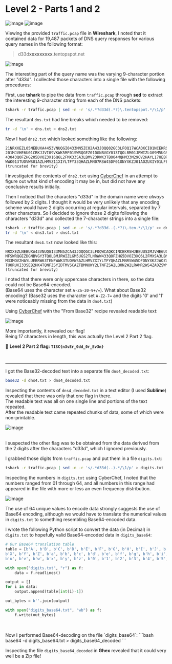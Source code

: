 # Level 2 - Parts 1 and 2

![image](https://user-images.githubusercontent.com/82754379/139622184-2c5a46b3-5704-4943-80a6-b1217fa1e746.png)
![image](https://user-images.githubusercontent.com/82754379/139627876-19431090-dff4-46c9-a286-fb7291b39771.png)

Viewing the provided `traffic.pcap` file in **Wireshark**, I noted that it contained data for 19,487 packets of DNS query responses for various query names in the following format:<br>
> d33d**xxxxxxxxx**.tentopspot.net

![image](https://user-images.githubusercontent.com/82754379/139656227-75c722ba-2e62-42ac-85b6-4dff1c31797e.png)

The interesting part of the query name was the varying 9-character portion after "d33d".
I collected those characters into a single file with the following procedures:

First, use **tshark** to pipe the data from `traffic.pcap` through **sed** to extract the interesting 9-character string from each of the DNS packets:
```bash
tshark -r traffic.pcap | sed -n -r 's/.*?d33d(.*?)\.tentopspot.*/\1/p' >> dns.txt
```

The resultant `dns.txt` had line breaks which needed to be removed:
```bash
tr -d '\n' < dns.txt > dns2.txt
```

Now I had `dns2.txt` which looked something like the following:
```
21NRXXEZL05NEBUXA4453VNUQGI0433MN5ZC02A43JOQQ02GC3LFOQ17WCAQKCI01NCEKRSH01JBEUUS
201MJVHE6U01CRKJJVI09VKWK5MF01SWRQGEZ01DGNBVGY013TQOLBM01JRWIZLG09M5UGS2T17LNRWW
43043QOFZHG205DVOZ3X16Q6L2FMX33SA3LBMV23RWK3TBO04MQHM33M29OV2HAYL17UEBRW6305TENF
WWK013TUOVWS01AZLHMVZ11XIYLTFY33QHAZLMN07RSW45DF01ONYXKZJ01AOZUXIY01LFEBYG6204TU
(truncated for brevity)
```

I investigated the contents of `dns2.txt` using [CyberChef](https://gchq.github.io/CyberChef/) in an attempt to figure out what kind of encoding it may be in, but did not have any conclusive results initially.

Then I noticed that the characters "d33d" in the domain name were _always_ followed by 2 digits. I thought it would be very unlikely that any encoding scheme would have 2 digits occurring at regular intervals, separated by 7 other characters. So I decided to ignore those 2 digits following the characters "d33d" and collected the 7-character strings into a single file:
```bash
tshark -r traffic.pcap | sed -n -r 's/.*?d33d..(.*?)\.ten.*/\1/p' >> dns3.txt
tr -d '\n' < dns3.txt > dns4.txt
```

The resultant `dns4.txt` now looked like this:
```
NRXXEZLNEBUXA43VNUQGI33MN5ZCA43JOQQGC3LFOQWCAQKCINCEKRSHJBEUUS2MJVHE6UCRKJJVIVKWK5
MFSWRQGEZDGNBVGY3TQOLBMJRWIZLGM5UGS2TLNRWW433QOFZHG5DVOZ3XQ6L2FMXSA3LBMVRWK3TBOMQH
M33MOV2HAYLUEBRW63TENFWWK3TUOVWSAZLHMVZXIYLTFYQHAZLMNRSW45DFONYXKZJAOZUXIYLFEBYG64
TUORUXI33SEB2HK4TQNFZSYIDTMVSCAZTBMNUWY2LTNFZSA2LQON2W2LRAMR2WS4ZAOZSWYIDJNZ2GK4TE
(truncated for brevity)
```

I noted that there were only uppercase characters in there, so the data could not be Base64-encoded.<br>
(Base64 uses the character set `A-Za-z0-9+/=`).
What about Base32 encoding? (Base32 uses the character set `A-Z2-7=` and the digits '0' and '1' were noticeably missing from the data in `dns4.txt`)

Using [CyberChef](https://gchq.github.io/CyberChef/#recipe=From_Base32('A-Z2-7%3D',true)&input=TlJYWEVaTE5FQlVYQTQzVk5VUUdJMDQzM01ONVpDMDJBNDNKT1FRMDJHQzNMRk9RMTdXQ0FRS0NJMDFOQ0VLUlNIMDFKQkVVVVMyMDFNSlZIRTZVMDFDUktKSlZJMDlWS1dLNU1GMDFTV1JRR0VaMDFER05CVkdZMDEzVFFPTEJNMDFKUldJWkxHMDlNNVVHUzJU) with the "From Base32" recipe revealed readable text:

![image](https://user-images.githubusercontent.com/82754379/139676359-ba09f563-0e50-4f47-9fbf-b224ae55c96c.png)


More importantly, it revealed our flag! <br>
Being 17 characters in length, this was actually the Level 2 Part 2 flag.


🚩 **Level 2 Part 2 flag: `TISC{n3vEr_0dd_0r_Ev3n}`**

<br>

---

I got the Base32-decoded text into a separate file `dns4_decoded.txt`:
```bash
base32 -d dns4.txt > dns4_decoded.txt
```

Inspecting the contents of `dns4_decoded.txt` in a text editor (I used **Sublime**) revealed that there was only that one flag in there.<br>
The readable text was all on one single line and portions of the text repeated.<br>
After the readable text came repeated chunks of data, some of which were non-printable. <br>

![image](https://user-images.githubusercontent.com/82754379/139680592-907a5cf3-94de-49e4-91ee-3afd79505c12.png)

<br>
I suspected the other flag was to be obtained from the data derived from the 2 digits after the characters "d33d", which I ignored previously.

I grabbed those digits from `traffic.pcap` and put them in a file `digits.txt`:
```bash
tshark -r traffic.pcap | sed -n -r 's/.*d33d(..).*/\1/p' > digits.txt
```

Inspecting the numbers in `digits.txt` using CyberChef, I noted that the numbers ranged from 01 through 64, and all numbers in this range had appeared in the file with more or less an even frequency distribution.

![image](https://user-images.githubusercontent.com/82754379/139703529-729463ff-aaf5-4cc5-b49e-cfa60c8cea21.png)
<br>

The use of 64 unique values to encode data strongly suggests the use of Base64 encoding, although we would have to translate the numerical values in `digits.txt` to something resembling Base64-encoded data.

I wrote the following Python script to convert the data (in Decimal) in `digits.txt` to hopefully valid Base64-encoded data in `digits_base64`:

```python
# Our Base64 translation table
table = [b'A', b'B', b'C', b'D', b'E', b'F', b'G', b'H', b'I', b'J', b'K', b'L', b'M', b'N', b'O', b'P', b'Q', b'R', b'S', b'T', b'U', b'V', b'W',
b'X', b'Y', b'Z', b'a', b'b', b'c', b'd', b'e', b'f', b'g', b'h', b'i', b'j', b'k', b'l', b'm', b'n', b'o', b'p', b'q', b'r', b's', b't',
b'u', b'v', b'w', b'x', b'y', b'z', b'0', b'1', b'2', b'3', b'4', b'5', b'6', b'7', b'8', b'9', b'+', b'/']

with open("digits.txt", "r") as f:
    data = f.readlines()

output = []
for i in data:
    output.append(table[int(i)-1])

out_bytes = b''.join(output)

with open("digits_base64.txt", "wb") as f:
    f.write(out_bytes)
    
```
<br>
Now I performed Base64-decoding on the file `digits_base64`:
```bash
base64 -d digits_base64.txt > digits_base64_decoded
```

Inspecting the file `digits_base64_decoded` in **Ghex** revealed that it could very well be a Zip file!




